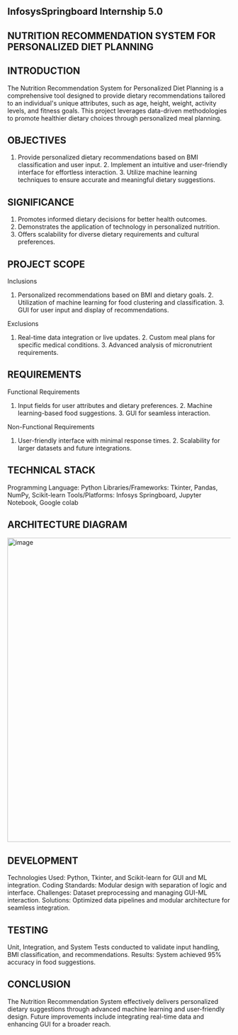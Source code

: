 ## InfosysSpringboard Internship 5.0
## NUTRITION RECOMMENDATION SYSTEM FOR PERSONALIZED DIET PLANNING

## INTRODUCTION

The Nutrition Recommendation System for Personalized Diet Planning is a comprehensive tool designed to provide dietary recommendations tailored to an individual's unique attributes, such as age, height, weight, activity levels, and fitness goals. This project leverages data-driven methodologies to promote healthier dietary choices through personalized meal planning.

## OBJECTIVES

1. Provide personalized dietary recommendations based on BMI classification and user input. 2. Implement an intuitive and user-friendly interface for effortless interaction. 3. Utilize machine learning techniques to ensure accurate and meaningful dietary suggestions.

## SIGNIFICANCE

1. Promotes informed dietary decisions for better health outcomes.
2. Demonstrates the application of technology in personalized nutrition.
3. Offers scalability for diverse dietary requirements and cultural preferences.

## PROJECT SCOPE

Inclusions

1. Personalized recommendations based on BMI and dietary goals. 2. Utilization of machine learning for food clustering and classification. 3. GUI for user input and display of recommendations.

Exclusions

1. Real-time data integration or live updates. 2. Custom meal plans for specific medical conditions. 3. Advanced analysis of micronutrient requirements.

## REQUIREMENTS

Functional Requirements

1. Input fields for user attributes and dietary preferences. 2. Machine learning-based food suggestions. 3. GUI for seamless interaction.

Non-Functional Requirements

1. User-friendly interface with minimal response times. 2. Scalability for larger datasets and future integrations.

## TECHNICAL STACK

Programming Language: Python 
Libraries/Frameworks: Tkinter, Pandas, NumPy, Scikit-learn 
Tools/Platforms: Infosys Springboard, Jupyter Notebook, Google colab

## ARCHITECTURE DIAGRAM
<img width="831" height="687" alt="image" src="https://github.com/user-attachments/assets/fee3b489-7098-46ba-868c-ebc757eefff2" />


## DEVELOPMENT

Technologies Used: Python, Tkinter, and Scikit-learn for GUI and ML integration. Coding Standards: Modular design with separation of logic and interface. Challenges: Dataset preprocessing and managing GUI-ML interaction. Solutions: Optimized data pipelines and modular architecture for seamless integration.

## TESTING

Unit, Integration, and System Tests conducted to validate input handling, BMI classification, and recommendations. Results: System achieved 95% accuracy in food suggestions.

## CONCLUSION

The Nutrition Recommendation System effectively delivers personalized dietary suggestions through advanced machine learning and user-friendly design. Future improvements include integrating real-time data and enhancing GUI for a broader reach.






